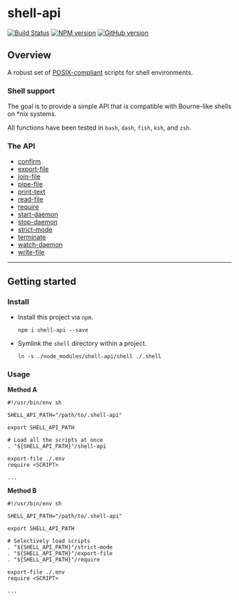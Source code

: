 # shell-api

[![Build Status](https://travis-ci.org/abbotto/shell-api.svg?branch=master)](https://travis-ci.org/abbotto/shell-api)
[![NPM version](https://badge.fury.io/js/shell-api.svg)](http://badge.fury.io/js/shell-api)
[![GitHub version](https://badge.fury.io/gh/abbotto%2Fshell-api.svg)](https://badge.fury.io/gh/abbotto%2Fshell-api)

## Overview

A robust set of [POSIX-compliant](http://pubs.opengroup.org/onlinepubs/9699919799/) scripts for shell environments.

### Shell support

The goal is to provide a simple API that is compatible with Bourne-like shells on *nix systems.

All functions have been tested in `bash`, `dash`, `fish`, `ksh`, and `zsh`.

### The API
- [confirm](doc/api.md#confirm)
- [export-file](doc/api.md#export-file)
- [join-file](doc/api.md#join-file)
- [pipe-file](doc/api.md#pipe-file)
- [print-text](doc/api.md#print-text)
- [read-file](doc/api.md#read-file)
- [require](doc/api.md#require)
- [start-daemon](doc/api.md#start-daemon)
- [stop-daemon](doc/api.md#stop-daemon)
- [strict-mode](doc/api.md#strict-mode)
- [terminate](doc/api.md#terminate)
- [watch-daemon](doc/api.md#watch-daemon)
- [write-file](doc/api.md#write-file)

---

## Getting started

### Install

- Install this project via `npm`.

      npm i shell-api --save

- Symlink the `shell` directory within a project.

      ln -s ./node_modules/shell-api/shell ./.shell

### Usage

**Method A**

    #!/usr/bin/env sh

    SHELL_API_PATH="/path/to/.shell-api"

    export SHELL_API_PATH

    # Load all the scripts at once
    . "${SHELL_API_PATH}"/shell-api

    export-file ./.env
    require <SCRIPT>

    ...

**Method B**

    #!/usr/bin/env sh

    SHELL_API_PATH="/path/to/.shell-api"

    export SHELL_API_PATH

    # Selectively load scripts
    . "${SHELL_API_PATH}"/strict-mode
    . "${SHELL_API_PATH}"/export-file
    . "${SHELL_API_PATH}"/require

    export-file ./.env
    require <SCRIPT>

    ...
